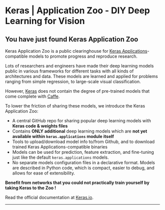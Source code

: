 # Keras | Application Zoo - DIY Deep Learning for Vision


## You have just found Keras Application Zoo

Keras Application Zoo is a public clearinghouse for [Keras Applications](https://keras.io/applications/)- compatible models to promote progress and reproduce research.

Lots of researchers and engineers have made their deep learning models public in various frameworks for different tasks with all kinds of architectures and data. These models are learned and applied for problems ranging from simple regression, to large-scale visual classification. 

However, [Keras](https://github.com/fchollet/keras) does not contain the degree of pre-trained models that come complete with [Caffe](http://caffe.berkeleyvision.org/). 


To lower the friction of sharing these models, we introduce the Keras Application Zoo:

- A central GitHub repo for sharing popular deep learning models with **Keras code & weights files**
- Contains **ONLY additional** deep learning models which are **not yet available within `keras.applications` module itself**
- Tools to upload/download model info to/from Github, and to download trained Keras Applications-compatible binaries
- Models can be used for prediction, feature extraction, and fine-tuning just like the default `keras.applications` models.
- No separate models configuration files in a declarative format. Models are described in Python code, which is compact, easier to debug, and allows for ease of extensibility.

**Benefit from networks that you could not practically train yourself by taking Keras to the Zoo !**

Read the official documentation at [Keras.io](https://keras.io).

------------------

